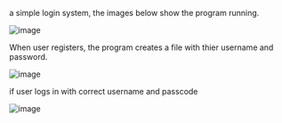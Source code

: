 a simple login system, the images below show the program running.


![image](https://user-images.githubusercontent.com/70728294/225650314-93dc6631-7fdb-4d21-8959-918b53c94544.png)

When user registers, the program creates a file with thier username and password.

![image](https://user-images.githubusercontent.com/70728294/225650314-93dc6631-7fdb-4d21-8959-918b53c94544.png)



if user logs in with correct username and passcode 



![image](https://user-images.githubusercontent.com/70728294/225649892-159f792f-d691-4a4e-857a-6bf0c7555945.png)

